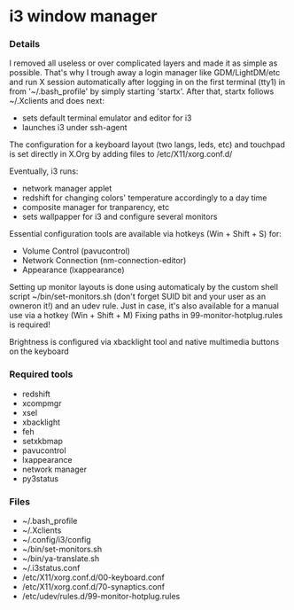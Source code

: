 # i3 window manager

### Details

I removed all useless or over complicated layers and made it as simple as possible.
That's why I trough away a login manager like GDM/LightDM/etc and run X session
automatically after logging in on the first terminal (tty1) in from '~/.bash_profile'
by simply starting 'startx'. After that, startx follows ~/.Xclients and does next:

* sets default terminal emulator and editor for i3
* launches i3 under ssh-agent

The configuration for a keyboard layout (two langs, leds, etc) and touchpad is set 
directly in X.Org by adding files to /etc/X11/xorg.conf.d/

Eventually, i3 runs:

* network manager applet
* redshift for changing colors' temperature accordingly to a day time
* composite manager for tranparency, etc
* sets wallpapper for i3 and configure several monitors

Essential configuration tools are available via hotkeys (Win + Shift + S) for:

* Volume Control (pavucontrol)
* Network Connection (nm-connection-editor)
* Appearance (lxappearance)

Setting up monitor layouts is done using automaticaly by the custom shell 
script ~/bin/set-monitors.sh (don't forget SUID bit and  your user as an owneron it!)
and an udev rule. Just in case, it's also available for a manual use via a hotkey (Win + Shift + M)
Fixing paths in 99-monitor-hotplug.rules is required!

Brightness is configured via xbacklight tool and native multimedia buttons on the keyboard


### Required tools

* redshift
* xcompmgr
* xsel
* xbacklight
* feh
* setxkbmap
* pavucontrol
* lxappearance
* network manager
* py3status

### Files

* ~/.bash_profile
* ~/.Xclients
* ~/.config/i3/config
* ~/bin/set-monitors.sh
* ~/bin/ya-translate.sh
* ~/.i3status.conf
* /etc/X11/xorg.conf.d/00-keyboard.conf
* /etc/X11/xorg.conf.d/70-synaptics.conf
* /etc/udev/rules.d/99-monitor-hotplug.rules
